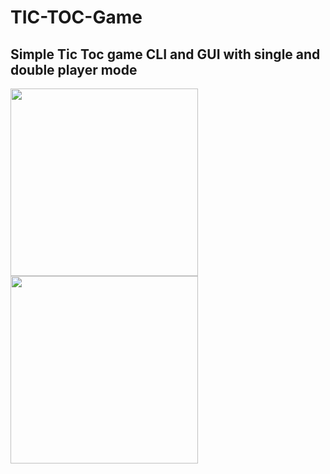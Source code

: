 # TIC-TOC-Game
<h2>Simple Tic Toc game CLI and GUI with single and double player mode</h2>

<img src="https://preview.ibb.co/hEu1zz/Screenshot_20180916_002111.png" width="300">  <img src="https://preview.ibb.co/fBJVRe/Screenshot_20180916_002210.png" width="300">
